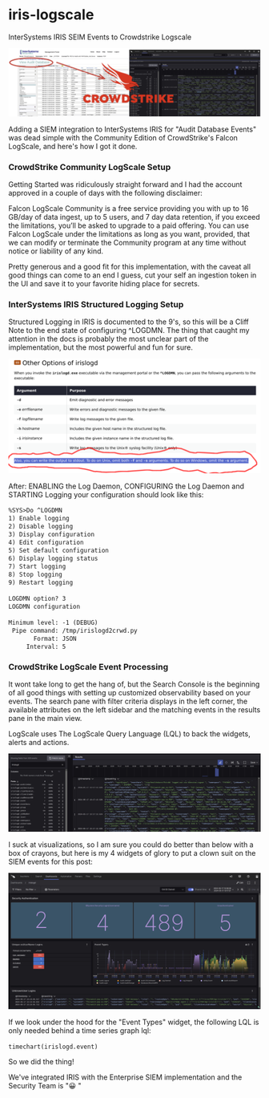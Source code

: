 # iris-logscale

InterSystems IRIS SEIM Events to Crowdstrike Logscale

![SEIM Integration for IterSystems IRIS](assets/irislogd2crwd.png)

Adding a SIEM integration to InterSystems IRIS for "Audit Database Events" was dead simple with the Community Edition of CrowdStrike's Falcon LogScale, and here's how I got it done.  

### CrowdStrike Community LogScale Setup

Getting Started was ridiculously straight forward and I had the account approved in a couple of days with the following disclaimer:

Falcon LogScale Community is a free service providing you with up to 16 GB/day of data ingest, up to 5 users, and 7 day data retention, if you exceed the limitations, you’ll be asked to upgrade to a paid offering. You can use Falcon LogScale under the limitations as long as you want, provided, that we can modify or terminate the Community program at any time without notice or liability of any kind.

Pretty generous and a good fit for this implementation, with the caveat all good things can come to an end I guess, cut your self an ingestion token in the UI and save it to your favorite hiding place for secrets.

### InterSystems IRIS Structured Logging Setup

Structured Logging in IRIS is documented to the 9's, so this will be a Cliff Note to the end state of configuring ^LOGDMN.  The thing that caught my attention in the docs is probably the most unclear part of the implementation, but the most powerful and fun for sure.

![alt text](assets/image.png)

After:
ENABLING the Log Daemon, CONFIGURING the Log Daemon and STARTING Logging your configuration should look like this:

```
%SYS>Do ^LOGDMN
1) Enable logging
2) Disable logging
3) Display configuration
4) Edit configuration
5) Set default configuration
6) Display logging status
7) Start logging
8) Stop logging
9) Restart logging

LOGDMN option? 3
LOGDMN configuration

Minimum level: -1 (DEBUG)
 Pipe command: /tmp/irislogd2crwd.py
       Format: JSON
     Interval: 5
```

### CrowdStrike LogScale Event Processing

It wont take long to get the hang of, but the Search Console is the beginning of all good things with setting up customized observability based on your events.  The search pane with filter criteria displays in the left corner, the available attributes on the left sidebar and the matching events in the results pane in the main view.

LogScale uses The LogScale Query Language (LQL)  to back the widgets, alerts and actions.

![alt text](assets/image-one.png)

I suck at visualizations, so I am sure you could do better than below with a box of crayons, but here is my 4 widgets of glory to put a clown suit on the SIEM events for this post:

![alt text](assets/image-two.png)

If we look under the hood for the "Event Types" widget, the following LQL is only needed behind a time series graph lql:

`timechart(irislogd.event)`

So we did the thing!

We've integrated IRIS with the Enterprise SIEM implementation and the Security Team is "😀 "  

